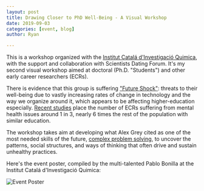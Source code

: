 ```yaml
---
layout: post
title: Drawing Closer to PhD Well-Being - A Visual Workshop
date: 2019-09-03
categories: [event, blog]
author: Ryan

---
```


This is a workshop organized with the <a href="http://iciq.es/">Institut Catalá d'Investigació Quimica</a>, with the support and collaboration with Scientists Dating Forum. It's my second visual workshop aimed at doctoral (Ph.D. "Students") and other early career researchers (ECRs).

There is evidence that this group is suffering <a href="https://www.youtube.com/watch?v=fkUwXenBokU">"Future Shock"</a>: threats to their well-being due to vastly increasing rates of change in technology and the way we organize around it, which appears to be affecting higher-education especially. <a href="https://www.sciencedirect.com/science/article/abs/pii/S0048733317300422">Recent studies</a> place the number of ECRs suffering from mental health issues around 1 in 3, nearly 6 times the rest of the population with similar education.

The workshop takes aim at developing what Alex Grey cited as one of the most needed skills of the future, <a href="https://www.weforum.org/agenda/2016/01/the-10-skills-you-need-to-thrive-in-the-fourth-industrial-revolution/">complex problem solving</a>, to uncover the patterns, social structures, and ways of thinking that often drive and sustain unhealthy practices.


Here's the event poster, compiled by the multi-talented Pablo Bonilla at the Institut Catalá d'Investigació Quimica:


![Event Poster](/img/2019.5.14poster.PNG)
